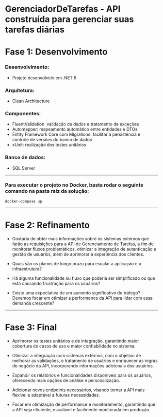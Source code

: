 # GerenciadorDeTarefas - API construída para gerenciar suas tarefas diárias

# Fase 1: Desenvolvimento

### Desenvolvimento: 
- Projeto desenvolvido em .NET 8

### Arquitetura: 
- Clean Architecture

### Componentes:
- FluentValidation: validação de dados e tratamento de exceções
- Automapper: mapeamento automático entre entidades e DTOs
- Entity Framework Core com Migrations: facilitar a persistência e controle de versões do banco de dados
- xUnit: realização dos testes unitários

### Banco de dados: 
- SQL Server

---

### Para executar o projeto no Docker, basta rodar o seguinte comando na pasta raiz da solução:

```
docker-compose up
```


---

# Fase 2: Refinamento
- Gostaria de obter mais informações sobre os sistemas externos que farão as requisições para a API de Gerenciamento de Tarefas, a fim de monitorar fluxos problemáticos, otimizar a integração de autenticação e gestão de usuários, além de aprimorar a experiência dos clientes.

- Quais são os planos de longo prazo para escalar a aplicação e a infraestrutura?

- Há alguma funcionalidade ou fluxo que poderia ser simplificado ou que está causando frustração para os usuários?

- Existe uma expectativa de um aumento significativo de tráfego? Devemos focar em otimizar a performance da API para lidar com essa demanda crescente?

---

# Fase 3: Final
- Aprimorar os testes unitários e de integração, garantindo maior cobertura de casos de uso e maior confiabilidade no sistema.

- Otimizar a integração com sistemas externos, com o objetivo de melhorar as validações, o tratamento de usuários e enriquecer as regras de negócio da API, incorporando informações adicionais dos usuários.

- Expandir os relatórios e funcionalidades disponíveis para os usuários, oferecendo mais opções de análise e personalização.

- Adicionar novos endpoints necessários, visando tornar a API mais flexível e adaptável a futuras necessidades.

- Focar em otimização de performance e monitoramento, garantindo que a API seja eficiente, escalável e facilmente monitorada em produção.
